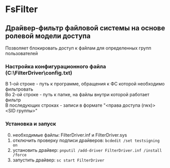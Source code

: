 # FsFilter
## Драйвер-фильтр файловой системы на основе ролевой модели доступа

Позволяет блокировать доступ к файлам для определенных групп пользователей

### Настройка конфигурационного файла (C:\\FilterDriver\\config.txt)
В 1-ой строке - путь к программе, обращения к ФС которой необходимо фильтровать\
Во 2-ой строке - путь к папке, на файлы внутри которой работает фильтр\
В последующих строках - записи в формате "<права доступа (rwx)> <SID группы>"

### Установка и запуск
0. необходимые файлы: FilterDriver.inf и FilterDriver.sys
1. отключить проверку подписи драйверов: `bcdedit /set testsigning on`
2. установить драйвер: `pnputil /add-driver FilterDriver.inf /install /force`
3. запустить драйвер: `sc start FilterDriver`
